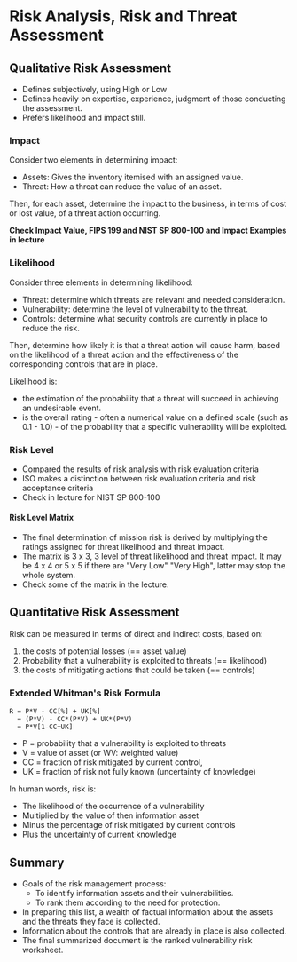 # Risk Analysis, Risk and Threat Assessment

## Qualitative Risk Assessment

* Defines subjectively, using High or Low
* Defines heavily on expertise, experience, judgment of those conducting the assessment.
* Prefers likelihood and impact still.

### Impact

Consider two elements in determining impact:

* Assets: Gives the inventory itemised with an assigned value.
* Threat: How a threat can reduce the value of an asset.

Then, for each asset, determine the impact to the business, in terms of cost or lost value, of a threat action occurring.

**Check Impact Value, FIPS 199 and NIST SP 800-100 and Impact Examples in lecture**

### Likelihood

Consider three elements in determining likelihood:

* Threat: determine which threats are relevant and needed consideration.
* Vulnerability: determine the level of vulnerability to the threat.
* Controls: determine what security controls are currently in place to reduce the risk.

Then, determine how likely it is that a threat action will cause harm, based on the likelihood of a threat action and the effectiveness of the corresponding controls that are in place.

Likelihood is:

* the estimation of the probability that a threat will succeed in achieving an undesirable event.
* is the overall rating - often a numerical value on a defined scale (such as 0.1 - 1.0) - of the probability that a specific vulnerability will be exploited.

### Risk Level

* Compared the results of risk analysis with risk evaluation criteria
* ISO makes a distinction between risk evaluation criteria and risk acceptance criteria
* Check in lecture for NIST SP 800-100

#### Risk Level Matrix

* The final determination of mission risk is derived by multiplying the ratings assigned for threat likelihood and threat impact.
* The matrix is 3 x 3, 3 level of threat likelihood and threat impact. It may be 4 x 4 or 5 x 5 if there are "Very Low" "Very High", latter may stop the whole system.
* Check some of the matrix in the lecture.

## Quantitative Risk Assessment

Risk can be measured in terms of direct and indirect costs, based on:

1. the costs of potential losses (== asset value)
2. Probability that a vulnerability is exploited to threats (== likelihood)
3. the costs of mitigating actions that could be taken (== controls)

### Extended Whitman's Risk Formula

```
R = P*V - CC[%] + UK[%]
  = (P*V) - CC*(P*V) + UK*(P*V)
  = P*V[1-CC+UK]
```

* P = probability that a vulnerability is exploited to threats
* V = value of asset (or WV: weighted value)
* CC = fraction of risk mitigated by current control,
* UK = fraction of risk not fully known (uncertainty of knowledge)

In human words, risk is:
* The likelihood of the occurrence of a vulnerability
* Multiplied by the value of then information asset
* Minus the percentage of risk mitigated by current controls
* Plus the uncertainty of current knowledge 

## Summary

* Goals of the risk management process:
    * To identify information assets and their vulnerabilities.
    * To rank them according to the need for protection.
* In preparing this list, a wealth of factual information about the assets and the threats they face is collected.
* Information about the controls that are already in place is also collected.
* The final summarized document is the ranked vulnerability risk worksheet.
